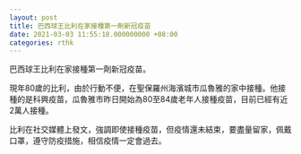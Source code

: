 ```yaml
---
layout: post
title: 巴西球王比利在家接種第一劑新冠疫苗
date: 2021-03-03 11:55:18.000000000 +08:00
categories: rthk
---
```


巴西球王比利在家接種第一劑新冠疫苗。

現年80歲的比利，由於行動不便，在聖保羅州海濱城市瓜魯雅的家中接種。他接種的是科興疫苗，瓜魯雅市昨日開始為80至84歲老年人接種疫苗，目前已經有近2萬人接種。

比利在社交媒體上發文，強調即使接種疫苗，但疫情還未結束，要盡量留家，佩戴口罩，遵守防疫措施，相信疫情一定會過去。
